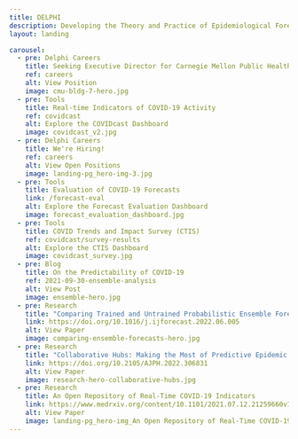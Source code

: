 ```yaml
---
title: DELPHI
description: Developing the Theory and Practice of Epidemiological Forecasting
layout: landing

carousel:
  - pre: Delphi Careers
    title: Seeking Executive Director for Carnegie Mellon Public Health Initiatives and Delphi
    ref: careers
    alt: View Position
    image: cmu-bldg-7-hero.jpg
  - pre: Tools
    title: Real-time Indicators of COVID-19 Activity
    ref: covidcast
    alt: Explore the COVIDcast Dashboard
    image: covidcast_v2.jpg
  - pre: Delphi Careers
    title: We're Hiring!
    ref: careers
    alt: View Open Positions
    image: landing-pg_hero-img-3.jpg
  - pre: Tools
    title: Evaluation of COVID-19 Forecasts
    link: /forecast-eval
    alt: Explore the Forecast Evaluation Dashboard
    image: forecast_evaluation_dashboard.jpg
  - pre: Tools
    title: COVID Trends and Impact Survey (CTIS)
    ref: covidcast/survey-results
    alt: Explore the CTIS Dashboard
    image: covidcast_survey.jpg
  - pre: Blog
    title: On the Predictability of COVID-19
    ref: 2021-09-30-ensemble-analysis
    alt: View Post
    image: ensemble-hero.jpg
  - pre: Research
    title: "Comparing Trained and Untrained Probabilistic Ensemble Forecasts of COVID-19 Cases and Deaths in the United States"
    link: https://doi.org/10.1016/j.ijforecast.2022.06.005
    alt: View Paper
    image: comparing-ensemble-forecasts-hero.jpg
  - pre: Research
    title: "Collaborative Hubs: Making the Most of Predictive Epidemic Modeling"
    link: https://doi.org/10.2105/AJPH.2022.306831
    alt: View Paper
    image: research-hero-collaborative-hubs.jpg  
  - pre: Research
    title: An Open Repository of Real-Time COVID-19 Indicators
    link: https://www.medrxiv.org/content/10.1101/2021.07.12.21259660v1
    alt: View Paper
    image: landing-pg_hero-img_An Open Repository of Real-Time COVID-19 Indicators.jpg
---
```


